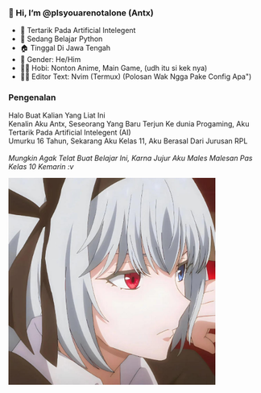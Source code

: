 ###  👋 Hi, I’m @plsyouarenotalone (Antx)
- 👀 Tertarik Pada Artificial Intelegent
- 🌱 Sedang Belajar Python
- 🏠 Tinggal Di Jawa Tengah
- 🤨 Gender: He/Him
- 🤷‍♂️ Hobi: Nonton Anime, Main Game, (udh itu si kek nya)
- 👨‍💻 Editor Text: Nvim (Termux) (Polosan Wak Ngga Pake Config Apa")

### Pengenalan
Halo Buat Kalian Yang Liat Ini <br>
Kenalin Aku Antx, Seseorang Yang Baru Terjun Ke dunia Progaming, Aku Tertarik Pada Artificial Intelegent (AI)<br>
Umurku 16 Tahun, Sekarang Aku Kelas 11, Aku Berasal Dari Jurusan RPL<br> <br> 
<i>Mungkin Agak Telat Buat Belajar Ini, Karna Jujur Aku Males Malesan Pas Kelas 10 Kemarin :v <i/>

<img align="center" src="https://raw.githubusercontent.com/plsyouarenotalone/plsyouarenotalone/main/pp.jpg" width="411" />



<!---
plsyouarenotalone/plsyouarenotalone is a ✨ special ✨ repository because its `README.md` (this file) appears on your GitHub profile.
You can click the Preview link to take a look at your changes.
--->
